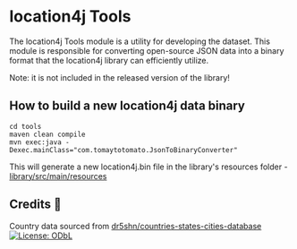 # location4j Tools

The location4j Tools module is a utility for developing the dataset. 
This module is responsible for converting open-source JSON data into a binary format that the location4j library can efficiently utilize.

Note: it is not included in the released version of the library!

## How to build a new location4j data binary

```shell
cd tools
maven clean compile
mvn exec:java -Dexec.mainClass="com.tomaytotomato.JsonToBinaryConverter"

```

This will generate a new location4j.bin file in the library's resources folder - [library/src/main/resources](library/src/main/resources)

## Credits 🙏

Country data sourced from [dr5shn/countries-states-cities-database](https://github.com/dr5hn/countries-states-cities-database) [![License: ODbL](https://img.shields.io/badge/License-ODbL-brightgreen.svg)](https://opendatacommons.org/licenses/odbl/)
